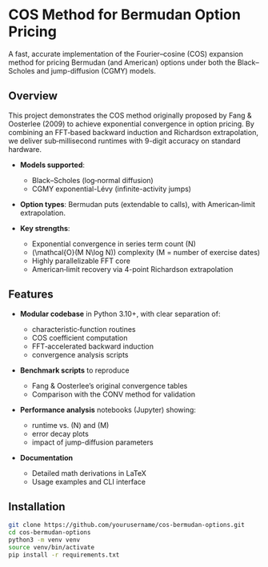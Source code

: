 # COS Method for Bermudan Option Pricing

A fast, accurate implementation of the Fourier–cosine (COS) expansion method for pricing Bermudan (and American) options under both the Black–Scholes and jump-diffusion (CGMY) models.

## Overview

This project demonstrates the COS method originally proposed by Fang & Oosterlee (2009) to achieve exponential convergence in option pricing. By combining an FFT‐based backward induction and Richardson extrapolation, we deliver sub‐millisecond runtimes with 9-digit accuracy on standard hardware.

- **Models supported**:  
  - Black–Scholes (log‐normal diffusion)  
  - CGMY exponential-Lévy (infinite-activity jumps)

- **Option types**: Bermudan puts (extendable to calls), with American‐limit extrapolation.

- **Key strengths**:  
  - Exponential convergence in series term count \(N\)  
  - \(\mathcal{O}(M N\log N)\) complexity (M = number of exercise dates)  
  - Highly parallelizable FFT core  
  - American‐limit recovery via 4-point Richardson extrapolation  

## Features

- **Modular codebase** in Python 3.10+, with clear separation of:  
  - characteristic‐function routines  
  - COS coefficient computation  
  - FFT‐accelerated backward induction  
  - convergence analysis scripts

- **Benchmark scripts** to reproduce  
  - Fang & Oosterlee’s original convergence tables  
  - Comparison with the CONV method for validation

- **Performance analysis** notebooks (Jupyter) showing:  
  - runtime vs. \(N\) and \(M\)  
  - error decay plots  
  - impact of jump-diffusion parameters

- **Documentation**  
  - Detailed math derivations in LaTeX  
  - Usage examples and CLI interface

## Installation

```bash
git clone https://github.com/yourusername/cos-bermudan-options.git
cd cos-bermudan-options
python3 -m venv venv
source venv/bin/activate
pip install -r requirements.txt
